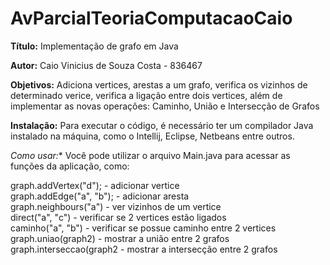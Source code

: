 # AvParcialTeoriaComputacaoCaio

**Título:** Implementação de grafo em Java

**Autor:** Caio Vinicius de Souza Costa - 836467

**Objetivos:** Adiciona vertices, arestas a um grafo, verifica os vizinhos de determinado verice, verifica a ligação entre dois vertices, além de implementar as novas operações: Caminho, União e Intersecção de Grafos

**Instalação:** Para executar o código, é necessário ter um compilador Java instalado na máquina, como o Intellij, Eclipse, Netbeans entre outros.

*Como usar:** Você pode utilizar o arquivo Main.java para acessar as funções da aplicação, como:

graph.addVertex("d"); - adicionar vertice<br>
graph.addEdge("a", "b"); - adicionar aresta<br>
graph.neighbours("a") - ver vizinhos de um vertice<br>
direct("a", "c") - verificar se 2 vertices estão ligados<br>
caminho("a", "b") - verificar se possue caminho entre 2 vertices<br>
graph.uniao(graph2) - mostrar a união entre 2 grafos<br>
graph.interseccao(graph2 - mostrar a intersecção entre 2 grafos<br>
